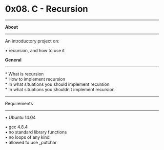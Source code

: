 # 0x08. C - Recursion
  <hr>
  <b>About </b>
 <hr>
 An introductory project on:<p>

  • recursion, and how to use it
  
  <b>General </b>
 <hr>
* What is recursion <br>
* How to implement recursion <br>
* In what situations you should implement recursion <br>
* In what situations you shouldn’t implement recursion <br> <p>
   <hr>
 Requirements
 <hr> 
 • Ubuntu 14.04 <br> <p>
 • gcc 4.8.4 <br>
 • no standard library functions <br>
 • no loops of any kind <br>
 • allowed to use _putchar

